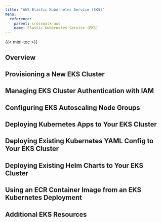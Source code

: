 ```yaml
---
title: "AWS Elastic Kubernetes Service (EKS)"
menu:
  reference:
    parent: crosswalk-aws
    name: Elastic Kubernetes Service (EKS)
---
```


{{< mini-toc >}}

## Overview

## Provisioning a New EKS Cluster

## Managing EKS Cluster Authentication with IAM

## Configuring EKS Autoscaling Node Groups

## Deploying Kubernetes Apps to Your EKS Cluster

## Deploying Existing Kubernetes YAML Config to Your EKS Cluster

## Deploying Existing Helm Charts to Your EKS Cluster

## Using an ECR Container Image from an EKS Kubernetes Deployment

## Additional EKS Resources
